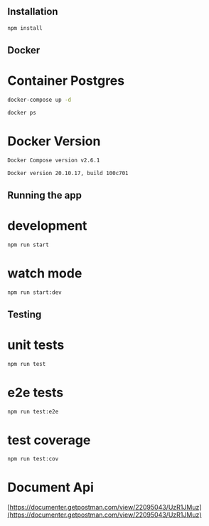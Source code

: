 ## Installation

```bash
npm install
```
## Docker

# Container Postgres
```bash
docker-compose up -d
```
```bash
docker ps
```
# Docker Version
```bash
Docker Compose version v2.6.1
```

```bash
Docker version 20.10.17, build 100c701
```

## Running the app

# development
```bash
npm run start
```

# watch mode
```bash
npm run start:dev
```

## Testing

# unit tests
```bash
npm run test
```

# e2e tests
```bash
npm run test:e2e
```

# test coverage
```bash
npm run test:cov
```
# Document Api

[https://documenter.getpostman.com/view/22095043/UzR1JMuz](https://documenter.getpostman.com/view/22095043/UzR1JMuz)
